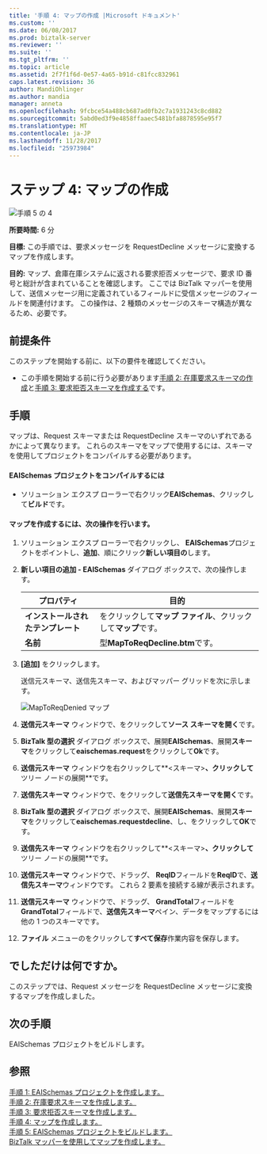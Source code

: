 ```yaml
---
title: '手順 4: マップの作成 |Microsoft ドキュメント'
ms.custom: ''
ms.date: 06/08/2017
ms.prod: biztalk-server
ms.reviewer: ''
ms.suite: ''
ms.tgt_pltfrm: ''
ms.topic: article
ms.assetid: 2f7f1f6d-0e57-4a65-b91d-c81fcc832961
caps.latest.revision: 36
author: MandiOhlinger
ms.author: mandia
manager: anneta
ms.openlocfilehash: 9fcbce54a488cb687ad0fb2c7a1931243c8cd882
ms.sourcegitcommit: 5abd0ed3f9e4858ffaaec5481bfa8878595e95f7
ms.translationtype: MT
ms.contentlocale: ja-JP
ms.lasthandoff: 11/28/2017
ms.locfileid: "25973984"
---
```

# <a name="step-4-create-the-map"></a>ステップ 4: マップの作成
![手順 5 の 4](../core/media/step-4of5.gif "Step_4of5")  
  
 **所要時間:** 6 分  
  
 **目標:** この手順では、要求メッセージを RequestDecline メッセージに変換するマップを作成します。  
  
 **目的:** マップ、倉庫在庫システムに返される要求拒否メッセージで、要求 ID 番号と総計が含まれていることを確認します。 ここでは BizTalk マッパーを使用して、送信メッセージ用に定義されているフィールドに受信メッセージのフィールドを関連付けます。 この操作は、2 種類のメッセージのスキーマ構造が異なるため、必要です。  
  
## <a name="prerequisites"></a>前提条件  
 このステップを開始する前に、以下の要件を確認してください。  
  
-   この手順を開始する前に行う必要があります[手順 2: 在庫要求スキーマの作成](../core/step-2-create-the-inventory-request-schema.md)と[手順 3: 要求拒否スキーマを作成する](../core/step-3-create-the-request-decline-schema.md)です。  
  
## <a name="procedures"></a>手順  
 マップは、Request スキーマまたは RequestDecline スキーマのいずれであるかによって異なります。  これらのスキーマをマップで使用するには、スキーマを使用してプロジェクトをコンパイルする必要があります。  
  
#### <a name="to-compile-the-eaischemas-project"></a>EAISchemas プロジェクトをコンパイルするには  
  
-   ソリューション エクスプ ローラーで右クリック**EAISchemas**、クリックして**ビルド**です。  
  
#### <a name="to-create-the-map"></a>マップを作成するには、次の操作を行います。  
  
1.  ソリューション エクスプ ローラーで右クリックし、 **EAISchemas**プロジェクトをポイントし、**追加**、順にクリック**新しい項目の**します。  
  
2.  **新しい項目の追加 - EAISchemas**  ダイアログ ボックスで、次の操作します。  
  
    |プロパティ|目的|  
    |--------------|----------------|  
    |**インストールされたテンプレート**|をクリックして**マップ ファイル**、クリックして**マップ**です。|  
    |**名前**|型**MapToReqDecline.btm**です。|  
  
3.  **[追加]** をクリックします。  
  
     送信元スキーマ、送信先スキーマ、およびマッパー グリッドを次に示します。  
  
     ![MapToReqDenied マップ](../core/media/tut1-maptoreqden1.jpg "Tut1_MapToReqDen1")  
  
4.  **送信元スキーマ** ウィンドウで、をクリックして**ソース スキーマを開く**です。  
  
5.  **BizTalk 型の選択** ダイアログ ボックスで、展開**EAISchemas**、展開**スキーマ**をクリックして**eaischemas.request**をクリックして**Ok**です。  
  
6.  **送信元スキーマ** ウィンドウを右クリックして**\<スキーマ\>**、クリックして**ツリー ノードの展開**です。  
  
7.  **送信先スキーマ** ウィンドウで、をクリックして**送信先スキーマを開く**です。  
  
8.  **BizTalk 型の選択** ダイアログ ボックスで、展開**EAISchemas**、展開**スキーマ**をクリックして**eaischemas.requestdecline**、し、をクリックして**OK**です。  
  
9. **送信先スキーマ** ウィンドウを右クリックして**\<スキーマ\>**、クリックして**ツリー ノードの展開**です。  
  
10. **送信元スキーマ** ウィンドウで、ドラッグ、 **ReqID**フィールドを**ReqID**で、**送信先スキーマ**ウィンドウです。 これら 2 要素を接続する線が表示されます。  
  
11. **送信元スキーマ** ウィンドウで、ドラッグ、 **GrandTotal**フィールドを**GrandTotal**フィールドで、**送信先スキーマ**ペイン、データをマップするには他の 1 つのスキーマです。  
  
12. **ファイル** メニューのをクリックして**すべて保存**作業内容を保存します。  
  
## <a name="what-did-i-just-do"></a>でしただけは何ですか。  
 このステップでは、Request メッセージを RequestDecline メッセージに変換するマップを作成しました。  
  
## <a name="next-steps"></a>次の手順  
 EAISchemas プロジェクトをビルドします。  
  
## <a name="see-also"></a>参照  
 [手順 1: EAISchemas プロジェクトを作成します。](../core/step-1-create-eaischemas-project.md)   
 [手順 2: 在庫要求スキーマを作成します。](../core/step-2-create-the-inventory-request-schema.md)   
 [手順 3: 要求拒否スキーマを作成します。](../core/step-3-create-the-request-decline-schema.md)   
 [手順 4: マップを作成します。](../core/step-4-create-the-map.md)   
 [手順 5: EAISchemas プロジェクトをビルドします。](../core/step-5-build-the-eaischemas-project.md)   
 [BizTalk マッパーを使用してマップを作成します。](../core/creating-maps-using-biztalk-mapper.md)